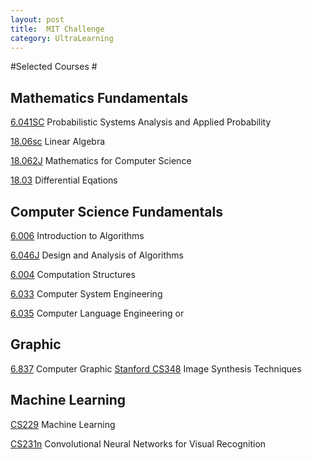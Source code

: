 ```yaml
---
layout: post
title:  MIT Challenge
category: UltraLearning
---
```


#Selected Courses #

## Mathematics Fundamentals ##
[6.041SC](http://ocw.mit.edu/courses/electrical-engineering-and-computer-science/6-041sc-probabilistic-systems-analysis-and-applied-probability-fall-2013/)  Probabilistic Systems Analysis and Applied Probability 

[18.06sc](http://ocw.mit.edu/courses/mathematics/18-06sc-linear-algebra-fall-2011/) Linear Algebra

[18.062J](http://ocw.mit.edu/courses/electrical-engineering-and-computer-science/6-042j-mathematics-for-computer-science-fall-2010/) Mathematics for Computer Science

[18.03](http://ocw.mit.edu/courses/mathematics/18-03-differential-equations-spring-2010/index.htm) Differential Eqations

## Computer Science Fundamentals ##

[6.006](http://ocw.mit.edu/courses/electrical-engineering-and-computer-science/6-006-introduction-to-algorithms-fall-2011/) Introduction to Algorithms

[6.046J](http://ocw.mit.edu/courses/electrical-engineering-and-computer-science/6-046j-design-and-analysis-of-algorithms-spring-2015/) Design and Analysis of Algorithms

[6.004](http://ocw.mit.edu/courses/electrical-engineering-and-computer-science/6-004-computation-structures-spring-2009/) Computation Structures

[6.033](http://ocw.mit.edu/courses/electrical-engineering-and-computer-science/6-033-computer-system-engineering-spring-2009/) Computer System Engineering

[6.035](http://ocw.mit.edu/courses/electrical-engineering-and-computer-science/6-035-computer-language-engineering-spring-2010/) Computer Language Engineering or 

## Graphic ##

[6.837](http://groups.csail.mit.edu/graphics/classes/6.837/F04/) Computer Graphic
[Stanford CS348](http://graphics.stanford.edu/courses/cs348b/) Image Synthesis Techniques

## Machine Learning ##

[CS229](http://cs229.stanford.edu) Machine Learning

[CS231n](http://vision.stanford.edu/teaching/cs231n/) Convolutional Neural Networks for Visual Recognition